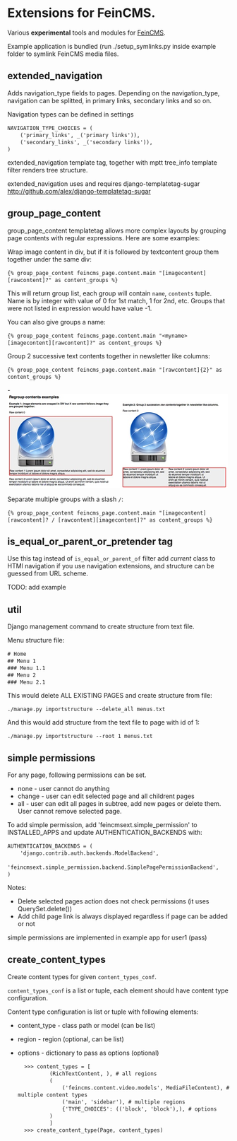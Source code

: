 Extensions for FeinCMS.
=======================

Various **experimental** tools and modules for [FeinCMS](http://github.com/matthiask/feincms).

Example application is bundled (run ./setup_symlinks.py inside example folder to symlink FeinCMS media files.

extended_navigation
-------------------

Adds navigation_type fields to pages.
Depending on the navigation_type, navigation can be splitted, in primary links, secondary links and so on.

Navigation types can be defined in settings

	NAVIGATION_TYPE_CHOICES = (
	    ('primary_links', _('primary links')),
	    ('secondary_links', _('secondary links')),
	)

extended_navigation template tag, together with mptt tree_info template filter renders tree structure.

extended_navigation uses and requires django-templatetag-sugar
http://github.com/alex/django-templatetag-sugar

group_page_content
------------------

group_page_content templatetag allows more complex layouts by grouping page contents with regular expressions. 
Here are some examples:

Wrap image content in div, but if it is followed by textcontent group them together under the same div:

    {% group_page_content feincms_page.content.main "[imagecontent][rawcontent]?" as content_groups %}
  
This will return group list, each group will contain ``name``, ``contents`` tuple. 
Name is by integer with value of 0 for 1st match, 1 for 2nd, etc. Groups that were not listed in expression
would have value -1.

You can also give groups a name:

    {% group_page_content feincms_page.content.main "<myname>[imagecontent][rawcontent]?" as content_groups %}

Group 2 successive text contents together in newsletter like columns:

    {% group_page_content feincms_page.content.main "[rawcontent]{2}" as content_groups %}
  
-![group_page_content screenshot](http://github.com/bmihelac/feincms-feincmsext/raw/master/example/media/regroup-content-example.jpg)

Separate multiple groups with a slash ``/``:

    {% group_page_content feincms_page.content.main "[imagecontent][rawcontent]? / [rawcontent][imagecontent]?" as content_groups %}


is_equal_or_parent_or_pretender tag
-----------------------------------

Use this tag instead of ``is_equal_or_parent_of`` filter add *current* class
to HTMl navigation if you use navigation extensions, and structure can be
guessed from URL scheme.

TODO: add example

util
----

Django management command to create structure from text file.

Menu structure file:

	# Home
	## Menu 1
	### Menu 1.1
	## Menu 2
	### Menu 2.1

This would delete ALL EXISTING PAGES and create structure from file:

	./manage.py importstructure --delete_all menus.txt
	
And this would add structure from the text file to page with id of 1:

	./manage.py importstructure --root 1 menus.txt

simple permissions
------------------

For any page, following permissions can be set.

* none - user cannot do anything
* change - user can edit selected page and all childrent pages
* all - user can edit all pages in subtree, add new pages or delete them. User cannot remove selected page.

To add simple permission, add 'feincmsext.simple_permission' to INSTALLED_APPS and update AUTHENTICATION_BACKENDS with:

    AUTHENTICATION_BACKENDS = (
        'django.contrib.auth.backends.ModelBackend',
        'feincmsext.simple_permission.backend.SimplePagePermissionBackend',
    )

Notes:
* Delete selected pages action does not check permissions (it uses QuerySet.delete())
* Add child page link is always displayed regardless if page can be added or not

simple permissions are implemented in example app for user1 (pass)

create_content_types
--------------------

Create content types for given ``content_types_conf``.

``content_types_conf`` is a list or tuple, each element should have
content type configuration. 

Content type configuration is list or tuple with following elements:

* content_type - class path or model (can be list)
* region - region (optional, can be list)
* options - dictionary to pass as options (optional)

        >>> content_types = [
                (RichTextContent, ), # all regions
                (
                    ('feincms.content.video.models', MediaFileContent), # multiple content types
                    ('main', 'sidebar'), # multiple regions
                    {'TYPE_CHOICES': (('block', 'block'),), # options
                )
                ]
        >>> create_content_type(Page, content_types)


